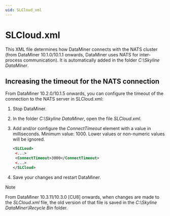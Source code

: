 ```yaml
---
uid: SLCloud_xml
---
```


# SLCloud.xml

This XML file determines how DataMiner connects with the NATS cluster (from DataMiner 10.1.0/10.1.1 onwards, DataMiner uses NATS for inter-process communication). It is automatically added in the folder *C:\\Skyline DataMiner*.

## Increasing the timeout for the NATS connection

From DataMiner 10.2.0/10.1.5 onwards, you can configure the timeout of the connection to the NATS server in SLCloud.xml:

1. Stop DataMiner.

2. In the folder *C:\\Skyline DataMiner*, open the file *SLCloud.xml*.

3. Add and/or configure the *ConnectTimeout* element with a value in milliseconds. Minimum value: 1000. Lower values or non-numeric values will be ignored.

    ```xml
    <SLCLoud>
     <...>
     <ConnectTimeout>3000</ConnectTimeout>
     <...>
    </SLCloud>
    ```

4. Save your changes and restart DataMiner.

> [!NOTE]
> From DataMiner 10.3.11/10.3.0 [CU8] onwards<!--RN 37401-->, when changes are made to the *SLCloud.xml* file, the old version of that file is saved in the *C:\Skyline DataMiner\Recycle Bin* folder.
